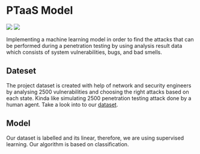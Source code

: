 # PTaaS Model

![](https://img.shields.io/badge/Language-Python-blue)
![](https://img.shields.io/badge/Context-ML-blue)

Implementing a machine learning model in order to find the attacks
that can be performed during a penetration testing by using analysis result data
which consists of system vulnerabilities, bugs, and bad smells.

## Dateset

The project dataset is created with help of network and security engineers by analysing 2500
vulnerabilities and choosing the right attacks based on each state. Kinda like simulating 2500
penetration testing attack done by a human agent. Take a look into to our [dataset](./dataset/README.md).

## Model

Our dataset is labelled and its linear, therefore, we are using supervised learning. Our algorithm is 
based on classification.
